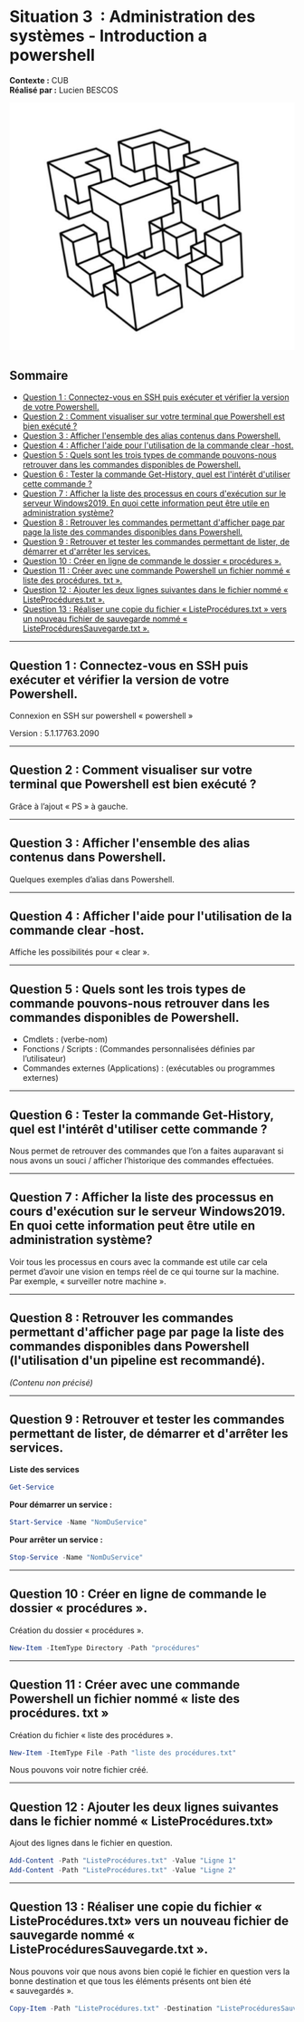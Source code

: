 # Situation 3  : Administration des systèmes - Introduction a powershell
**Contexte :** CUB  
**Réalisé par :** Lucien BESCOS  

![Logo CUB](../../medias/logocub.png)

## Sommaire

<!-- Sommaire auto généré -->
- [Question 1 : Connectez-vous en SSH puis exécuter et vérifier la version de votre Powershell.](#question-1--connectez-vous-en-ssh-puis-exécuter-et-vérifier-la-version-de-votre-powershell)
- [Question 2 : Comment visualiser sur votre terminal que Powershell est bien exécuté ?](#question-2--comment-visualiser-sur-votre-terminal-que-powershell-est-bien-exécuté-)
- [Question 3 : Afficher l'ensemble des alias contenus dans Powershell.](#question-3--afficher-lensemble-des-alias-contenus-dans-powershell)
- [Question 4 : Afficher l'aide pour l'utilisation de la commande clear -host.](#question-4--afficher-laide-pour-lutilisation-de-la-commande-clear--host)
- [Question 5 : Quels sont les trois types de commande pouvons-nous retrouver dans les commandes disponibles de Powershell.](#question-5--quels-sont-les-trois-types-de-commande-pouvons-nous-retrouver-dans-les-commandes-disponibles-de-powershell)
- [Question 6 : Tester la commande Get-History, quel est l'intérêt d'utiliser cette commande ?](#question-6--tester-la-commande-get-history-quel-est-lintérêt-dutiliser-cette-commande-)
- [Question 7 : Afficher la liste des processus en cours d'exécution sur le serveur Windows2019. En quoi cette information peut être utile en administration système?](#question-7--afficher-la-liste-des-processus-en-cours-dexécution-sur-le-serveur-windows2019-en-quoi-cette-information-peut-être-utile-en-administration-système)
- [Question 8 : Retrouver les commandes permettant d'afficher page par page la liste des commandes disponibles dans Powershell.](#question-8--retrouver-les-commandes-permettant-dafficher-page-par-page-la-liste-des-commandes-disponibles-dans-powershell)
- [Question 9 : Retrouver et tester les commandes permettant de lister, de démarrer et d'arrêter les services.](#question-9--retrouver-et-tester-les-commandes-permettant-de-lister-de-démarrer-et-darrêter-les-services)
- [Question 10 : Créer en ligne de commande le dossier « procédures ».](#question-10--créer-en-ligne-de-commande-le-dossier--procédures-)
- [Question 11 : Créer avec une commande Powershell un fichier nommé « liste des procédures. txt ».](#question-11--créer-avec-une-commande-powershell-un-fichier-nommé--liste-des-procédures-txt-)
- [Question 12 : Ajouter les deux lignes suivantes dans le fichier nommé « ListeProcédures.txt ».](#question-12--ajouter-les-deux-lignes-suivantes-dans-le-fichier-nommé--listeprocédurestxt-)
- [Question 13 : Réaliser une copie du fichier « ListeProcédures.txt » vers un nouveau fichier de sauvegarde nommé « ListeProcéduresSauvegarde.txt ».](#question-13--réaliser-une-copie-du-fichier--listeprocédurestxt--vers-un-nouveau-fichier-de-sauvegarde-nommé--listeprocéduressauvegardetxt-)

---

## Question 1 : ﻿﻿﻿Connectez-vous en SSH puis exécuter et vérifier la version de votre Powershell.

Connexion en SSH sur powershell « powershell »

Version : 5.1.17763.2090

---

## Question 2 : ﻿﻿﻿Comment visualiser sur votre terminal que Powershell est bien exécuté ?

Grâce à l’ajout « PS » à gauche.

---

## Question 3 : ﻿﻿﻿Afficher l'ensemble des alias contenus dans Powershell.

Quelques exemples d’alias dans Powershell.

---

## Question 4 : ﻿﻿﻿Afficher l'aide pour l'utilisation de la commande clear -host.

Affiche les possibilités pour « clear ».

---

## Question 5 : ﻿﻿﻿Quels sont les trois types de commande pouvons-nous retrouver dans les commandes disponibles de Powershell.

- Cmdlets : (verbe-nom)
- Fonctions / Scripts : (Commandes personnalisées définies par l’utilisateur)
- Commandes externes (Applications) : (exécutables ou programmes externes)

---

## Question 6 : ﻿﻿﻿Tester la commande Get-History, quel est l'intérêt d'utiliser cette commande ?

Nous permet de retrouver des commandes que l’on a faites auparavant si nous avons un souci / afficher l’historique des commandes effectuées.

---

## Question 7 : ﻿﻿﻿Afficher la liste des processus en cours d'exécution sur le serveur Windows2019. En quoi cette information peut être utile en administration système?

Voir tous les processus en cours avec la commande est utile car cela permet d’avoir une vision en temps réel de ce qui tourne sur la machine.  
Par exemple, « surveiller notre machine ».

---

## Question 8 : ﻿﻿﻿Retrouver les commandes permettant d'afficher page par page la liste des commandes disponibles dans Powershell (l'utilisation d'un pipeline est recommandé).

*(Contenu non précisé)*

---

## Question 9 : ﻿﻿﻿Retrouver et tester les commandes permettant de lister, de démarrer et d'arrêter les services.

**Liste des services**

```powershell
Get-Service
```

**Pour démarrer un service :**  
```powershell
Start-Service -Name "NomDuService"
```

**Pour arrêter un service :**  
```powershell
Stop-Service -Name "NomDuService"
```

---

## Question 10 : ﻿﻿﻿﻿Créer en ligne de commande le dossier « procédures ».

Création du dossier « procédures ».

```powershell
New-Item -ItemType Directory -Path "procédures"
```

---

## Question 11 : ﻿﻿﻿﻿Créer avec une commande Powershell un fichier nommé « liste des procédures. txt »

Création du fichier « liste des procédures ».

```powershell
New-Item -ItemType File -Path "liste des procédures.txt"
```

Nous pouvons voir notre fichier créé.

---

## Question 12 :﻿﻿﻿﻿ Ajouter les deux lignes suivantes dans le fichier nommé « ListeProcédures.txt»

Ajout des lignes dans le fichier en question.

```powershell
Add-Content -Path "ListeProcédures.txt" -Value "Ligne 1"
Add-Content -Path "ListeProcédures.txt" -Value "Ligne 2"
```

---

## Question 13 :﻿﻿﻿﻿ Réaliser une copie du fichier « ListeProcédures.txt» vers un nouveau fichier de sauvegarde nommé « ListeProcéduresSauvegarde.txt ».

Nous pouvons voir que nous avons bien copié le fichier en question vers la bonne destination et que tous les éléments présents ont bien été « sauvegardés ».

```powershell
Copy-Item -Path "ListeProcédures.txt" -Destination "ListeProcéduresSauvegarde.txt"
```
